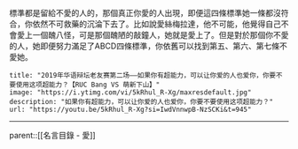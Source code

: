 標準都是留給不愛的人的，那個真正你愛的人出現，即便這四條標準她一條都沒符合，你依然不可救藥的沉淪下去了。比如說愛絲梅拉達，他不可能，他覺得自己不會愛上一個醜八怪，可是那個醜陋的敲鐘人，她就是愛上了。但是對於那個你不愛的人，她即便努力滿足了ABCD四條標準，你依舊可以找到第五、第六、第七條不愛她。
```embed
title: "2019年华语辩坛老友赛第二场——如果你有超能力，可以让你爱的人也爱你，你要不要使用这项超能力？【RUC Bang VS 萌新下山】"
image: "https://i.ytimg.com/vi/5kRhul_R-Xg/maxresdefault.jpg"
description: "如果你有超能力，可以让你爱的人也爱你，你要不要使用这项超能力？"
url: "https://youtu.be/5kRhul_R-Xg?si=IwdVnnwpB-NzSCKi&t=945"
```
- - -
parent::[[名言目錄 - 愛]]